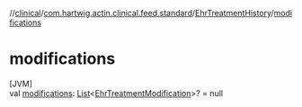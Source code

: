 //[clinical](../../../index.md)/[com.hartwig.actin.clinical.feed.standard](../index.md)/[EhrTreatmentHistory](index.md)/[modifications](modifications.md)

# modifications

[JVM]\
val [modifications](modifications.md): [List](https://kotlinlang.org/api/latest/jvm/stdlib/kotlin.collections/-list/index.html)&lt;[EhrTreatmentModification](../-ehr-treatment-modification/index.md)&gt;? = null
